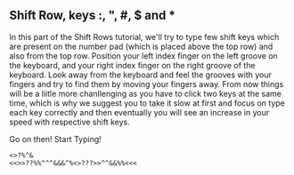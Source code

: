 
## Shift Row, keys :, ", #, $ and *

In this part of the Shift Rows tutorial, we'll try to type few shift keys which are present on the number pad (which is placed above the top row) and also from the top row. 
Position your left index finger on the left groove on the keyboard, and your right index finger on the right groove of the keyboard. 
Look away from the keyboard and feel the grooves with your fingers and try to find them by moving your fingers away. 
From now things will be a liitle more chanllenging as you have to click two keys at the same time, which is why we suggest you to take it slow at first and focus on type 
each key correctly and then eventually you will see an increase in your speed with respective shift keys.

Go on then! Start Typing!


```practicetyping
<>?%^&
<<>>??%%^^^&&&^%<>???>>^^&&%%<<<
```
